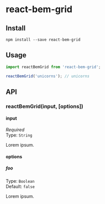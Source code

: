 # react-bem-grid

> 

## Install

    npm install --save react-bem-grid

## Usage

```js
import reactBemGrid from 'react-bem-grid';

reactBemGrid('unicorns'); // unicorns
```

## API

### reactBemGrid(input, [options])

#### input

*Required*  
Type: `String`

Lorem ipsum.

#### options

##### foo

Type: `Boolean`  
Default: `false`

Lorem ipsum.
